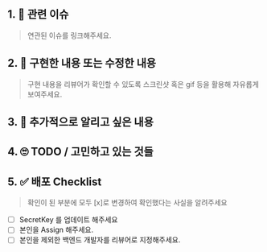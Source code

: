 ## 1. 🔗 관련 이슈

> 연관된 이슈를 링크해주세요.

## 2. 📄 구현한 내용 또는 수정한 내용

> 구현 내용을 리뷰어가 확인할 수 있도록 스크린샷 혹은 gif 등을 활용해 자유롭게 보여주세요.

## 3. 🙌 추가적으로 알리고 싶은 내용

## 4. 🙄 TODO / 고민하고 있는 것들

## 5. ✅ 배포 Checklist

> 확인이 된 부분에 모두 [x]로 변경하여 확인했다는 사실을 알려주세요

- [ ] SecretKey 를 업데이트 해주세요
- [ ] 본인을 Assign 해주세요.
- [ ] 본인을 제외한 백엔드 개발자를 리뷰어로 지정해주세요.
